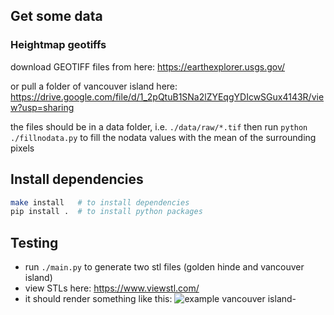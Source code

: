 
## Get some data

### Heightmap geotiffs
download GEOTIFF files from here: https://earthexplorer.usgs.gov/

or pull a folder of vancouver island here: https://drive.google.com/file/d/1_2pQtuB1SNa2lZYEqgYDIcwSGux4143R/view?usp=sharing

the files should be in a data folder, i.e. `./data/raw/*.tif`
then run `python ./fillnodata.py` to fill the nodata values with the mean of the surrounding pixels

## Install dependencies
```bash
make install   # to install dependencies
pip install .  # to install python packages
```

## Testing
- run `./main.py` to generate two stl files (golden hinde and vancouver island)
- view STLs here: https://www.viewstl.com/
- it should render something like this:
![example vancouver island](./docs/vancouver_island.png)- 